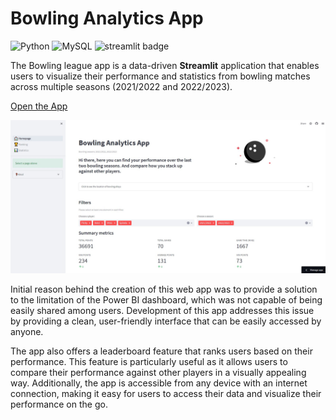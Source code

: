 # Bowling Analytics App

![Python](https://img.shields.io/badge/python-3670A0?logo=python&logoColor=ffdd54) ![MySQL](https://img.shields.io/badge/mysql-%2300f.svg?logo=mysql&logoColor=white)  ![streamlit badge](https://badgen.net/badge/library/streamlit/red?icon=streamlit) 

The Bowling league app is a data-driven **Streamlit** application that enables users to visualize their performance and statistics from bowling matches across multiple seasons (2021/2022 and 2022/2023). 

[Open the App](https://p33rview-bowling-league-app-01--homepage-hp68gs.streamlit.app/#bowling-analytics-app)

![image](https://github.com/P33Rview/Bowling_league_app/blob/613c1e553c78eb335f8461cd659366d91bc5fd50/screenshot_bowling.jpg)

Initial reason behind the creation of this web app was to provide a solution to the limitation of the Power BI dashboard, which was not capable of being easily shared among users. Development of this app addresses this issue by providing a clean, user-friendly interface that can be easily accessed by anyone.

The app also offers a leaderboard feature that ranks users based on their performance. This feature is particularly useful as it allows users to compare their performance against other players in a visually appealing way. Additionally, the app is accessible from any device with an internet connection, making it easy for users to access their data and visualize their performance on the go.
